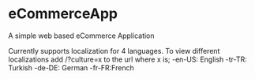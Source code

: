 # eCommerceApp
A simple web based eCommerce Application 

Currently supports localization for 4 languages.
To view different localizations add /?culture=x to the url where x is;
-en-US: English
-tr-TR: Turkish
-de-DE: German
-fr-FR:French
